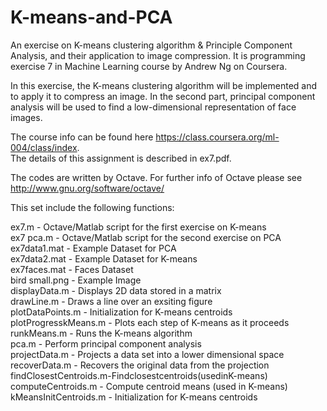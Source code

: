 K-means-and-PCA
===============

An exercise on K-means clustering algorithm &amp; Principle Component Analysis, and their application to image compression.  It is programming exercise 7 in Machine Learning course by Andrew Ng on Coursera.

In this exercise, the K-means clustering algorithm will be implemented and to apply it to compress an image.  In the second part, principal component analysis will be used to find a low-dimensional representation of face images.

The course info can be found here https://class.coursera.org/ml-004/class/index.  
The details of this assignment is described in ex7.pdf.

The codes are written by Octave.
For further info of Octave please see http://www.gnu.org/software/octave/

This set include the following functions:

ex7.m - Octave/Matlab script for the first exercise on K-means  
ex7 pca.m - Octave/Matlab script for the second exercise on PCA  
ex7data1.mat - Example Dataset for PCA  
ex7data2.mat - Example Dataset for K-means  
ex7faces.mat - Faces Dataset  
bird small.png - Example Image  
displayData.m - Displays 2D data stored in a matrix  
drawLine.m - Draws a line over an exsiting figure  
plotDataPoints.m - Initialization for K-means centroids  
plotProgresskMeans.m - Plots each step of K-means as it proceeds  
runkMeans.m - Runs the K-means algorithm  
pca.m - Perform principal component analysis  
projectData.m - Projects a data set into a lower dimensional space  
recoverData.m - Recovers the original data from the projection  
findClosestCentroids.m-Findclosestcentroids(usedinK-means)  
computeCentroids.m - Compute centroid means (used in K-means)  
kMeansInitCentroids.m - Initialization for K-means centroids
